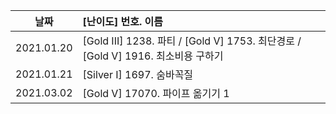 | 날짜       | [난이도] 번호. 이름                                          |
| ---------- | :----------------------------------------------------------- |
| 2021.01.20 | [Gold III] 1238. 파티 / [Gold V] 1753. 최단경로 / [Gold V] 1916. 최소비용 구하기 |
| 2021.01.21 | [Silver I] 1697. 숨바꼭질                                    |
| 2021.03.02 | [Gold V] 17070. 파이프 옮기기 1                              |
